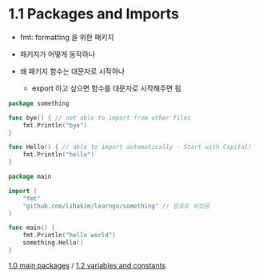 # 1.1 Packages and Imports

- fmt: formatting 을 위한 패키지

- 패키지가 어떻게 동작하나
- 왜 패키지 함수는 대문자로 시작하나
  - export 하고 싶으면 함수를 대문자로 시작해주면 됨

```go
package something

func bye() { // not able to import from other files
	fmt.Println("bye")
}

func Hello() { // able to import automatically - Start with Capital!
	fmt.Println("hello")
}
```

```go
package main

import (
	"fmt"
	"github.com/lihakim/learngo/something" // 임포트 되었음
)

func main() {
	fmt.Println("hello world")
	something.Hello()
}
```

[1.0 main packages](1.0.main-package.md) / [1.2 variables and constants](1.2.variables-and-constants.md)
